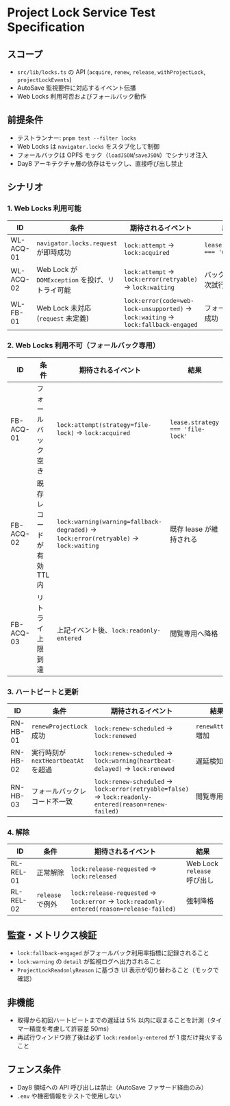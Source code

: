 # Project Lock Service Test Specification

## スコープ

- `src/lib/locks.ts` の API (`acquire`, `renew`, `release`, `withProjectLock`, `projectLockEvents`)
- AutoSave 監視要件に対応するイベント伝播
- Web Locks 利用可否およびフォールバック動作

## 前提条件

- テストランナー: `pnpm test --filter locks`
- Web Locks は `navigator.locks` をスタブ化して制御
- フォールバックは OPFS モック（`loadJSON`/`saveJSON`）でシナリオ注入
- Day8 アーキテクチャ層の依存はモックし、直接呼び出し禁止

## シナリオ

### 1. Web Locks 利用可能

| ID | 条件 | 期待されるイベント | 結果 |
| --- | --- | --- | --- |
| WL-ACQ-01 | `navigator.locks.request` が即時成功 | `lock:attempt` → `lock:acquired` | `lease.strategy === 'web-lock'` |
| WL-ACQ-02 | Web Lock が `DOMException` を投げ、リトライ可能 | `lock:attempt` → `lock:error(retryable)` → `lock:waiting` | バックオフ後に次試行 |
| WL-FB-01 | Web Lock 未対応 (`request` 未定義) | `lock:error(code=web-lock-unsupported)` → `lock:waiting` → `lock:fallback-engaged` | フォールバック成功 |

### 2. Web Locks 利用不可（フォールバック専用）

| ID | 条件 | 期待されるイベント | 結果 |
| --- | --- | --- | --- |
| FB-ACQ-01 | フォールバック空き | `lock:attempt(strategy=file-lock)` → `lock:acquired` | `lease.strategy === 'file-lock'` |
| FB-ACQ-02 | 既存レコードが有効 TTL 内 | `lock:warning(warning=fallback-degraded)` → `lock:error(retryable)` → `lock:waiting` | 既存 lease が維持される |
| FB-ACQ-03 | リトライ上限到達 | 上記イベント後、`lock:readonly-entered` | 閲覧専用へ降格 |

### 3. ハートビートと更新

| ID | 条件 | 期待されるイベント | 結果 |
| --- | --- | --- | --- |
| RN-HB-01 | `renewProjectLock` 成功 | `lock:renew-scheduled` → `lock:renewed` | `renewAttempt` 増加 |
| RN-HB-02 | 実行時刻が `nextHeartbeatAt` を超過 | `lock:renew-scheduled` → `lock:warning(heartbeat-delayed)` → `lock:renewed` | 遅延検知ログ |
| RN-HB-03 | フォールバックレコード不一致 | `lock:renew-scheduled` → `lock:error(retryable=false)` → `lock:readonly-entered(reason=renew-failed)` | 閲覧専用 |

### 4. 解除

| ID | 条件 | 期待されるイベント | 結果 |
| --- | --- | --- | --- |
| RL-REL-01 | 正常解除 | `lock:release-requested` → `lock:released` | Web Lock `release` 呼び出し |
| RL-REL-02 | `release` で例外 | `lock:release-requested` → `lock:error` → `lock:readonly-entered(reason=release-failed)` | 強制降格 |

## 監査・メトリクス検証

- `lock:fallback-engaged` がフォールバック利用率指標に記録されること
- `lock:warning` の `detail` が監視ログへ出力されること
- `ProjectLockReadonlyReason` に基づき UI 表示が切り替わること（モックで確認）

## 非機能

- 取得から初回ハートビートまでの遅延は 5% 以内に収まることを計測（タイマー精度を考慮して許容差 50ms）
- 再試行ウィンドウ終了後は必ず `lock:readonly-entered` が 1 度だけ発火すること

## フェンス条件

- Day8 領域への API 呼び出しは禁止（AutoSave ファサード経由のみ）
- `.env` や機密情報をテストで使用しない
